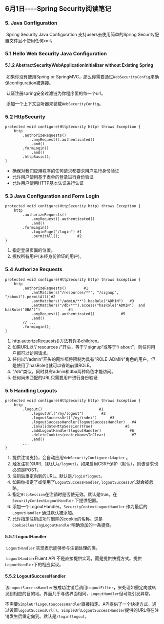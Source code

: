 ## 6月1日----Spring Security阅读笔记

### 5. Java Configuration

​       Spring Security Java Configuration 支持users去使用简单的Spring Security配置文件且不使用任何xml。

### 5.1 Hello Web Security Java Configuration

#### 5.1.2 AbstractSecurityWebApplicationInitializer without Existing Spring

​        如果你没有使用Spring or SpringMVC，那么你需要通过`WebSecurityConfig`来确保configuration被连接。

​        认证注册spring安全过滤链为你程序里的每一个url。

​        添加一个上下文监听器来装载`WebSecurityConfig`。

### 5.2 HttpSecurity

```
protected void configure(HttpSecurity http) throws Exception {
	http
		.authorizeRequests()
			.anyRequest().authenticated()
			.and()
		.formLogin()
			.and()
		.httpBasic();
}
```

- 确保对我们应用程序的任何请求都要求用户进行身份验证
- 允许用户使用基于表单的登录进行身份验证
- 允许用户使用HTTP基本认证进行认证



### 5.3 Java Configuration and Form Login 

```
protected void configure(HttpSecurity http) throws Exception {
	http
		.authorizeRequests()
			.anyRequest().authenticated()
			.and()
		.formLogin()
			.loginPage("/login") #1
			.permitAll();        #2
}
```

1. 指定登录页面的位置。
2. 授权所有用户(未经身份验证的用户)。

### 5.4 Authorize Requests

```
protected void configure(HttpSecurity http) throws Exception {
	http
		.authorizeRequests()        #1                                                        
			.antMatchers("/resources/**", "/signup", "/about").permitAll()#2               
			.antMatchers("/admin/**").hasRole("ADMIN")   #3                                  
			.antMatchers("/db/**").access("hasRole('ADMIN')  and      hasRole('DBA')")             #4
			.anyRequest().authenticated()            #5                                       
			.and()
		// ...
		.formLogin();
}
```

1. http.autorizeRequests()方法有许多children。
2. 如果URL以“/ resources /”开头，等于“/ signup”或等于“/ about”，则任何用户都可以访问请求。 
3. 任何以"/admin"开头的网址都将限制为具有"ROLE_ADMIN"角色的用户，但是使用了hasRole()就可以省略前缀ROLE。
4. "/db"类似，同时具有admin和dba两种角色才能访问。
5. 任何尚未匹配的URL只需要用户进行身份验证 

### 5.5 Handling Logouts

```
protected void configure(HttpSecurity http) throws Exception {
	http
		.logout()                          #1                                      
			.logoutUrl("/my/logout")        #2                                           
			.logoutSuccessUrl("/my/index")      #3                                      
			.logoutSuccessHandler(logoutSuccessHandler)   #4                            
			.invalidateHttpSession(true)               #5                             
			.addLogoutHandler(logoutHandler)             #6                            
			.deleteCookies(cookieNamesToClear)            #7                            
			.and()
		...
}
```

1. 提供注销支持，会自动应用`WebSecurityConfigurerAdapter` 。
2. 触发注销的URL（默认为`/logout`）。如果启用CSRF保护（默认），则该请求也必须是POST。 
3. 注销后重定向到的URL。默认是`/login?logout`。 
4. 如果你指定了或使用了`LogoutSuccessHandler`, `logoutSuccessUrl`就会被忽略。
5. 指定`HttpSession`在注销时是否使无效。默认是true。在`SecurityContextLogoutHandler` 下提供配置。
6. 添加一个LogoutHandler。`SecurityContextLogoutHandler` 作为最后的`LogoutHandler` 通过默认被添加。
7. 允许指定注销成功时删除的cookie的名称。这是`CookieClearingLogoutHandler`明确添加的一条捷径。 

#### 5.5.1 LogoutHandler

​        `LogoutHandler` 实现表示能够参与注销处理的类。 

​        `LogoutHandler`Fluent API 不是直接提供实现，而是提供快捷方式。提供`LogoutHandler`下的相应实现。 

#### 5.5.2 LogoutSuccessHandler

​        该`LogoutSuccessHandler`被成功注销后调用`LogoutFilter`，来处理如重定向或转发到相应的目的地。界面几乎与该界面相同，`LogoutHandler`但可能引发异常。 

​        不需要`SimpleUrlLogoutSuccessHandler`直接指定。API提供了一个快捷方式，通过设置`logoutSuccessUrl()`。`SimpleUrlLogoutSuccessHandler`提供的URL将在注销发生后重定向到。默认是`/login?logout`。 
